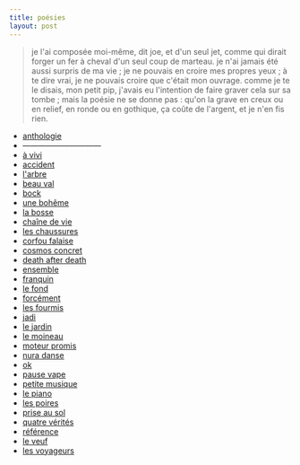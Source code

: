 ```yaml
---
title: poésies
layout: post
---
```


> je l'ai composée moi-même, dit joe,
> et d'un seul jet, comme qui dirait forger un fer à cheval d'un seul coup de marteau.
> je n'ai jamais été aussi surpris de ma vie ;
> je ne pouvais en croire mes propres yeux ;
> à te dire vrai, je ne pouvais croire que c'était mon ouvrage.
> comme je te le disais, mon petit pip,
> j'avais eu l'intention de faire graver cela sur sa tombe ;
> mais la poésie ne se donne pas :
> qu'on la grave en creux ou en relief, en ronde ou en gothique,
> ça coûte de l'argent, et je n'en fis rien.

- [anthologie](poesies/anthologie.md)
- ——————————
- [à vivi](poesies/a_vivi.md)
- [accident](poesies/accident.md)
- [l'arbre](poesies/arbre.md)
- [beau val](poesies/beau_val.md)
- [bock](poesies/bock.md)
- [une bohême](poesies/boheme.md)
- [la bosse](poesies/bosse.md)
- [chaîne de vie](poesies/chaine.md)
- [les chaussures](poesies/chaussures.md)
- [corfou falaise](poesies/corfou_falaise.md)
- [cosmos concret](poesies/cosmos_concret.md)
- [death after death](poesies/death_after_death.md)
- [ensemble](poesies/ensemble.md)
- [franquin](poesies/franquin.md)
- [le fond](poesies/fond.md)
- [forcément](poesies/forcement.md)
- [les fourmis](poesies/les_fourmis.md)
- [jadi](poesies/jadi.md)
- [le jardin](poesies/jardin.md)
- [le moineau](poesies/moineau.md)
- [moteur promis](poesies/moteur_promis.md)
- [nura danse](poesies/nura_danse.md)
- [ok](poesies/ok.md)
- [pause vape](poesies/pause_vape.md)
- [petite musique](poesies/petite_musique.md)
- [le piano](poesies/piano.md)
- [les poires](poesies/poires.md)
- [prise au sol](poesies/prise_au_sol.md)
- [quatre vérités](poesies/quatre_verites.md)
- [référence](poesies/reference.md)
- [le veuf](poesies/le_veuf.md)
- [les voyageurs](poesies/voyageurs.md)
